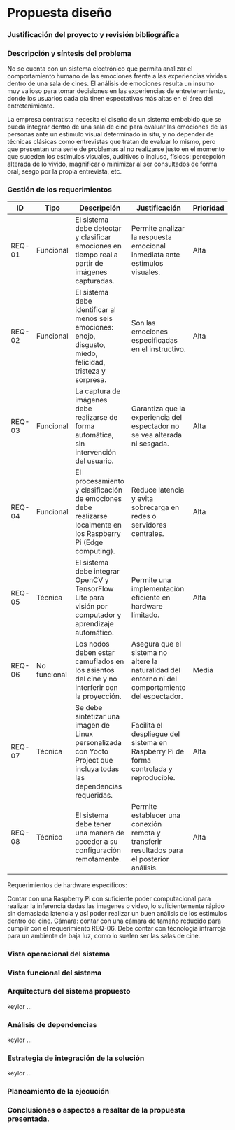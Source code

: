 # Propuesta diseño

### Justificación del proyecto y revisión bibliográfica

### Descripción y síntesis del problema

No se cuenta con un sistema electrónico que permita analizar el comportamiento humano de las emociones frente a las experiencias vividas dentro de una sala de cines. El análisis de emociones resulta un insumo muy valioso para tomar decisiones en las experiencias de entretenemiento, donde los usuarios cada día tinen espectativas más altas en el área del entretenimiento. 

La empresa contratista necesita el diseño de un sistema embebido que se pueda integrar dentro de una sala de cine para evaluar las emociones de las personas ante un estímulo visual determinado in situ, y no depender de técnicas clásicas como entrevistas que tratan de evaluar lo mismo, pero que presentan una serie de problemas al no realizarse justo en el momento que suceden los estímulos visuales, auditivos o incluso, físicos: percepción alterada de lo vivido, magnificar o minimizar al ser consultados de forma oral, sesgo por la propia entrevista, etc. 


### Gestión de los requerimientos


| ID      | Tipo         | Descripción                                                                                                                        | Justificación                                                                                         | Prioridad |
|---------|--------------|------------------------------------------------------------------------------------------------------------------------------------|--------------------------------------------------------------------------------------------------------|-----------|
| REQ-01  | Funcional    | El sistema debe detectar y clasificar emociones en tiempo real a partir de imágenes capturadas.                                   | Permite analizar la respuesta emocional inmediata ante estímulos visuales.                            | Alta      |
| REQ-02  | Funcional    | El sistema debe identificar al menos seis emociones: enojo, disgusto, miedo, felicidad, tristeza y sorpresa.                      | Son las emociones especificadas en el instructivo.                                                     | Alta      |
| REQ-03  | Funcional    | La captura de imágenes debe realizarse de forma automática, sin intervención del usuario.                                          | Garantiza que la experiencia del espectador no se vea alterada ni sesgada.                            | Alta      |
| REQ-04  | Funcional    | El procesamiento y clasificación de emociones debe realizarse localmente en los Raspberry Pi (Edge computing).                    | Reduce latencia y evita sobrecarga en redes o servidores centrales.                                   | Alta      |
| REQ-05  | Técnica      | El sistema debe integrar OpenCV y TensorFlow Lite para visión por computador y aprendizaje automático.                            | Permite una implementación eficiente en hardware limitado.                                             | Alta      |
| REQ-06  | No funcional | Los nodos deben estar camuflados en los asientos del cine y no interferir con la proyección.                                      | Asegura que el sistema no altere la naturalidad del entorno ni del comportamiento del espectador.     | Media     |
| REQ-07  | Técnica      | Se debe sintetizar una imagen de Linux personalizada con Yocto Project que incluya todas las dependencias requeridas.             | Facilita el despliegue del sistema en Raspberry Pi de forma controlada y reproducible.                | Alta      |
| REQ-08  | Técnico    | El sistema debe tener una manera de acceder a su configuración remotamente.                                                         | Permite establecer una conexión remota y transferir resultados para el posterior análisis.            | Alta      |

Requerimientos de hardware específicos: 

Contar con una Raspberry Pi con suficiente poder computacional para realizar la inferencia dadas las imagenes o video, lo suficientemente rápido sin demasiada latencia y así poder realizar un buen análisis de los estimulos dentro del cine. 
Cámara: contar con una cámara de tamaño reducido para cumplir con el requerimiento REQ-06. Debe contar con técnología infrarroja para un ambiente de baja luz, como lo suelen ser las salas de cine. 
### Vista operacional del sistema

### Vista funcional del sistema

### Arquitectura del sistema propuesto

keylor ...

### Análisis de dependencias

keylor ...

### Estrategia de integración de la solución
keylor ...

### Planeamiento de la ejecución

### Conclusiones o aspectos a resaltar de la propuesta presentada.
